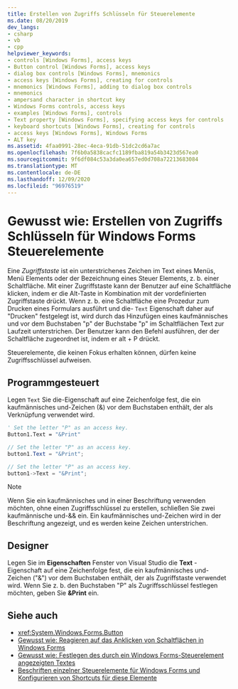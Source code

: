 ```yaml
---
title: Erstellen von Zugriffs Schlüsseln für Steuerelemente
ms.date: 08/20/2019
dev_langs:
- csharp
- vb
- cpp
helpviewer_keywords:
- controls [Windows Forms], access keys
- Button control [Windows Forms], access keys
- dialog box controls [Windows Forms], mnemonics
- access keys [Windows Forms], creating for controls
- mnemonics [Windows Forms], adding to dialog box controls
- mnemonics
- ampersand character in shortcut key
- Windows Forms controls, access keys
- examples [Windows Forms], controls
- Text property [Windows Forms], specifying access keys for controls
- keyboard shortcuts [Windows Forms], creating for controls
- access keys [Windows Forms], Windows Forms
- ALT key
ms.assetid: 4faa0991-28ec-4eca-91db-51dc2cd6a7ac
ms.openlocfilehash: 7f6b0a5838cacfc1189fba819a54b3423d567ea0
ms.sourcegitcommit: 9f6df084c53a3da0ea657ed0d708a72213683084
ms.translationtype: MT
ms.contentlocale: de-DE
ms.lasthandoff: 12/09/2020
ms.locfileid: "96976519"
---
```

# <a name="how-to-create-access-keys-for-windows-forms-controls"></a>Gewusst wie: Erstellen von Zugriffs Schlüsseln für Windows Forms Steuerelemente

Eine *Zugriffstaste* ist ein unterstrichenes Zeichen im Text eines Menüs, Menü Elements oder der Bezeichnung eines Steuer Elements, z. b. einer Schaltfläche. Mit einer Zugriffstaste kann der Benutzer auf eine Schaltfläche klicken, indem er die Alt-Taste in Kombination mit der vordefinierten Zugriffstaste drückt. Wenn z. b. eine Schaltfläche eine Prozedur zum Drucken eines Formulars ausführt und die- `Text` Eigenschaft daher auf "Drucken" festgelegt ist, wird durch das Hinzufügen eines kaufmännisches und vor dem Buchstaben "p" der Buchstabe "p" im Schaltflächen Text zur Laufzeit unterstrichen. Der Benutzer kann den Befehl ausführen, der der Schaltfläche zugeordnet ist, indem er alt + P drückt.

Steuerelemente, die keinen Fokus erhalten können, dürfen keine Zugriffsschlüssel aufweisen.

## <a name="programmatic"></a>Programmgesteuert

Legen `Text` Sie die-Eigenschaft auf eine Zeichenfolge fest, die ein kaufmännisches und-Zeichen (&) vor dem Buchstaben enthält, der als Verknüpfung verwendet wird.

```vb
' Set the letter "P" as an access key.
Button1.Text = "&Print"
```

```csharp
// Set the letter "P" as an access key.
button1.Text = "&Print";
```

```cpp
// Set the letter "P" as an access key.
button1->Text = "&Print";
```

> [!NOTE]
> Wenn Sie ein kaufmännisches und in einer Beschriftung verwenden möchten, ohne einen Zugriffsschlüssel zu erstellen, schließen Sie zwei kaufmännische und-&& ein. Ein kaufmännisches und-Zeichen wird in der Beschriftung angezeigt, und es werden keine Zeichen unterstrichen.

## <a name="designer"></a>Designer

Legen Sie im **Eigenschaften** Fenster von Visual Studio die **Text** -Eigenschaft auf eine Zeichenfolge fest, die ein kaufmännisches und-Zeichen ("&") vor dem Buchstaben enthält, der als Zugriffstaste verwendet wird. Wenn Sie z. b. den Buchstaben "P" als Zugriffsschlüssel festlegen möchten, geben Sie **&Print** ein.

## <a name="see-also"></a>Siehe auch

- <xref:System.Windows.Forms.Button>
- [Gewusst wie: Reagieren auf das Anklicken von Schaltflächen in Windows Forms](how-to-respond-to-windows-forms-button-clicks.md)
- [Gewusst wie: Festlegen des durch ein Windows Forms-Steuerelement angezeigten Textes](how-to-set-the-text-displayed-by-a-windows-forms-control.md)
- [Beschriften einzelner Steuerelemente für Windows Forms und Konfigurieren von Shortcuts für diese Elemente](labeling-individual-windows-forms-controls-and-providing-shortcuts-to-them.md)
